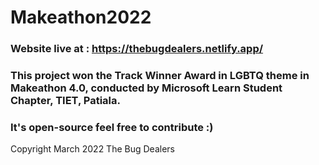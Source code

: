 # Makeathon2022

### Website live at : https://thebugdealers.netlify.app/

### This project won the Track Winner Award in LGBTQ theme in Makeathon 4.0, conducted by Microsoft Learn Student Chapter, TIET, Patiala.

### It's open-source feel free to contribute :)

Copyright March 2022 The Bug Dealers
